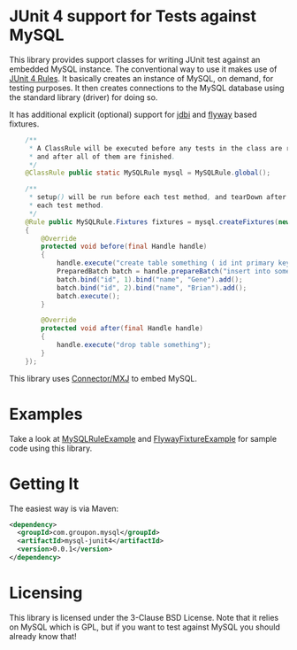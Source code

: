 # JUnit 4 support for Tests against MySQL

This library provides support classes for writing JUnit test against
an embedded MySQL instance. The conventional way to use it makes use
of [JUnit 4 Rules](https://github.com/junit-team/junit/wiki/Rules). It
basically creates an instance of MySQL, on demand, for testing
purposes. It then creates connections to the MySQL database using the
standard library (driver) for doing so.

It has additional explicit (optional) support for
[jdbi](http://jdbi.org/) and [flyway](http://flywaydb.org/) based
fixtures.

```java
    /**
     * A ClassRule will be executed before any tests in the class are run,
     * and after all of them are finished.
     */
    @ClassRule public static MySQLRule mysql = MySQLRule.global();

    /**
     * setup() will be run before each test method, and tearDown after
     * each test method.
     */
    @Rule public MySQLRule.Fixtures fixtures = mysql.createFixtures(new JDBIFixture()
    {
        @Override
        protected void before(final Handle handle)
        {
            handle.execute("create table something ( id int primary key, name varchar(255) )");
            PreparedBatch batch = handle.prepareBatch("insert into something (id, name) values (:id, :name)");
            batch.bind("id", 1).bind("name", "Gene").add();
            batch.bind("id", 2).bind("name", "Brian").add();
            batch.execute();
        }

        @Override
        protected void after(final Handle handle)
        {
            handle.execute("drop table something");
        }
    });
 ```

This library uses
[Connector/MXJ](http://dev.mysql.com/doc/connector-mxj/en/connector-mxj.html)
to embed MySQL.

# Examples

Take a look at
[MySQLRuleExample](https://github.com/groupon/mysql-junit4/blob/master/src/test/java/com/groupon/mysql/testing/MySQLRuleExample.java)
and
[FlywayFixtureExample](https://github.com/groupon/mysql-junit4/blob/master/src/test/java/com/groupon/mysql/testing/FlywayFixtureExample.java)
for sample code using this library.

# Getting It

The easiest way is via Maven:

```xml
<dependency>
  <groupId>com.groupon.mysql</groupId>
  <artifactId>mysql-junit4</artifactId>
  <version>0.0.1</version>
</dependency>
```

# Licensing

This library is licensed under the 3-Clause BSD License. Note that it
relies on MySQL which is GPL, but if you want to test against MySQL
you should already know that!
